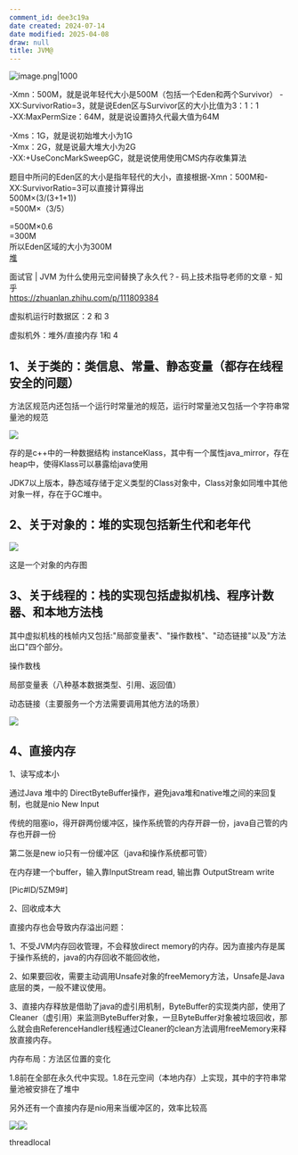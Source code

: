 ```yaml
---
comment_id: dee3c19a
date created: 2024-07-14
date modified: 2025-04-08
draw: null
title: JVM@
---
```

![image.png|1000](https://imagehosting4picgo.oss-cn-beijing.aliyuncs.com/imagehosting/fix-dir%2Fpicgo%2Fpicgo-clipboard-images%2F2024%2F09%2F20%2F19-15-39-b5a27ea6955dff8eadca5d56b025dfcc-202409201915990-43d59b.png)

-Xmn：500M，就是说年轻代大小是500M（包括一个Eden和两个Survivor）
	-XX:SurvivorRatio=3，就是说Eden区与Survivor区的大小比值为3：1：1  
-XX:MaxPermSize：64M，就是说设置持久代最大值为64M   

  
-Xms：1G，就是说初始堆大小为1G  
-Xmx：2G，就是说最大堆大小为2G  
-XX:+UseConcMarkSweepGC，就是说使用使用CMS内存收集算法   

题目中所问的Eden区的大小是指年轻代的大小，直接根据-Xmn：500M和-XX:SurvivorRatio=3可以直接计算得出  
500M×(3/(3+1+1))  
=500M×（3/5）

=500M×0.6  
=300M  
所以Eden区域的大小为300M  
[堆](堆.md)

面试官 | JVM 为什么使用元空间替换了永久代？- 码上技术指导老师的文章 - 知乎  
https://zhuanlan.zhihu.com/p/111809384

虚拟机运行时数据区：2 和 3

虚拟机外：堆外/直接内存 1和 4

## 1、关于类的：类信息、常量、静态变量（都存在线程安全的问题）

方法区规范内还包括一个运行时常量池的规范，运行时常量池又包括一个字符串常量池的规范

![](https://cdn-a.markji.com/files/62fc6526889af996baeff5aa_hd.png?e=1725356282256&token=xX63b9jqTlDOcGmctt5K9254rV0LG8hS9BmDeFBy:qZatzy49ufFbQ36w0Pr7hPN0tHw=)

存的是c++中的一种数据结构 instanceKlass，其中有一个属性java_mirror，存在heap中，使得Klass可以暴露给java使用

JDK7以上版本，静态域存储于定义类型的Class对象中，Class对象如同堆中其他对象一样，存在于GC堆中。

## 2、关于对象的：堆的实现包括新生代和老年代

![](https://cdn-a.markji.com/files/62fc6571889af996baf0075c_hd.png?e=1725356282256&token=xX63b9jqTlDOcGmctt5K9254rV0LG8hS9BmDeFBy:-Z0uL7UIN9XcOHMAdm1qA1PbAyo=)

这是一个对象的内存图

## 3、关于线程的：栈的实现包括虚拟机栈、程序计数器、和本地方法栈

其中虚拟机栈的栈帧内又包括:"局部变量表"、"操作数栈"、"动态链接"以及"方法出口"四个部分。

操作数栈

局部变量表（八种基本数据类型、引用、返回值）

动态链接（主要服务一个方法需要调用其他方法的场景）

![](https://cdn-a.markji.com/files/62fc6454889af996baefcfea_hd.png?e=1725356282256&token=xX63b9jqTlDOcGmctt5K9254rV0LG8hS9BmDeFBy:x0H2GQDSSYsjYRx70iyedksc9iQ=)

## 4、直接内存

1、读写成本小

通过Java 堆中的 DirectByteBuffer操作，避免java堆和native堆之间的来回复制，也就是nio New Input

传统的阻塞io，得开辟两份缓冲区，操作系统管的内存开辟一份，java自己管的内存也开辟一份

第二张是new io只有一份缓冲区（java和操作系统都可管）

在内存建一个buffer，输入靠InputStream read, 输出靠 OutputStream write

[Pic#ID/5ZM9#]

2、回收成本大

直接内存也会导致内存溢出问题：

1、不受JVM内存回收管理，不会释放direct memory的内存。因为直接内存是属于操作系统的，java的内存回收不能回收他，

2、如果要回收，需要主动调用Unsafe对象的freeMemory方法，Unsafe是Java底层的类，一般不建议使用。

3、直接内存释放是借助了java的虚引用机制，ByteBuffer的实现类内部，使用了Cleaner（虚引用）来监测ByteBuffer对象，一旦ByteBuffer对象被垃圾回收，那么就会由ReferenceHandler线程通过Cleaner的clean方法调用freeMemory来释放直接内存。

内存布局：方法区位置的变化

1.8前在全部在永久代中实现。1.8在元空间（本地内存）上实现，其中的字符串常量池被安排在了堆中

另外还有一个直接内存是nio用来当缓冲区的，效率比较高

![](https://cdn-a.markji.com/files/62fc64922f8e2c97ce3712ab_hd.png?e=1725356282256&token=xX63b9jqTlDOcGmctt5K9254rV0LG8hS9BmDeFBy:MlasBp8RXmOfmk1W88b4uHhyrAM=)![](https://cdn-a.markji.com/files/62fc6498889af996baefde16_hd.png?e=1725356282256&token=xX63b9jqTlDOcGmctt5K9254rV0LG8hS9BmDeFBy:foXriQpYxyf_C2FN1rR0OcnemZs=)

threadlocal
